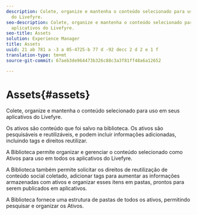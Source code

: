 ```yaml
---
description: Colete, organize e mantenha o conteúdo selecionado para uso em seus aplicativos
  do Livefyre.
seo-description: Colete, organize e mantenha o conteúdo selecionado para uso em seus
  aplicativos do Livefyre.
seo-title: Assets
solution: Experience Manager
title: Assets
uuid: 21 ab 781 a -3 a 05-4725-b 77 d -92 decc 2 d 2 e 1 f
translation-type: tm+mt
source-git-commit: 67aeb3de964473b326c88c3a3f81ff48a6a12652

---
```



# Assets{#assets}

Colete, organize e mantenha o conteúdo selecionado para uso em seus aplicativos do Livefyre.

Os ativos são conteúdo que foi salvo na biblioteca. Os ativos são pesquisáveis e reutilizáveis, e podem incluir informações adicionadas, incluindo tags e direitos reutilizar.

A Biblioteca permite organizar e gerenciar o conteúdo selecionado como Ativos para uso em todos os aplicativos do Livefyre.

A Biblioteca também permite solicitar os direitos de reutilização de conteúdo social coletado, adicionar tags para aumentar as informações armazenadas com ativos e organizar esses itens em pastas, prontos para serem publicados em aplicativos.

A Biblioteca fornece uma estrutura de pastas de todos os ativos, permitindo pesquisar e organizar os Ativos.
